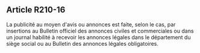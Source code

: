 Article R210-16
----
La publicité au moyen d'avis ou annonces est faite, selon le cas, par insertions
au Bulletin officiel des annonces civiles et commerciales ou dans un journal
habilité à recevoir les annonces légales dans le département du siège social ou
au Bulletin des annonces légales obligatoires.
